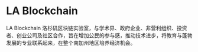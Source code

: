 # LA Blockchain

LA Blockchain 洛杉矶区块链实验室，与学术界、政府企业、非营利组织、投资者、创业公司及社区合作，旨在增加公民的参与感，推动技术进步，将教育与蓬勃发展的专业联系起来，在整个南加州地区培养经济机会。

